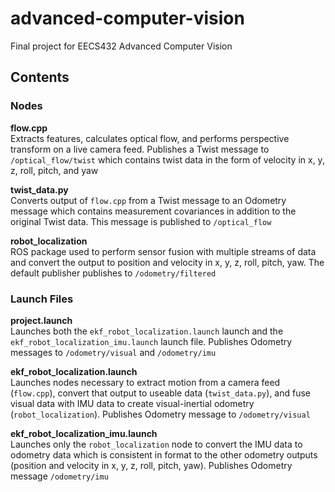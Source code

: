 # advanced-computer-vision
Final project for EECS432 Advanced Computer Vision

## Contents

### Nodes  
**flow.cpp**  
Extracts features, calculates optical flow, and performs perspective transform on a live camera feed. Publishes a Twist message to `/optical_flow/twist` which contains twist data in the form of velocity in x, y, z, roll, pitch, and yaw

**twist_data.py**  
Converts output of `flow.cpp` from a Twist message to an Odometry message which contains measurement covariances in addition to the original Twist data. This message is published to `/optical_flow`  

**robot_localization**  
ROS package used to perform sensor fusion with multiple streams of data and convert the output to position and velocity in x, y, z, roll, pitch, yaw. The default publisher publishes to `/odometry/filtered`

### Launch Files  
**project.launch**  
Launches both the `ekf_robot_localization.launch` launch and the `ekf_robot_localization_imu.launch` launch file. Publishes Odometry messages to `/odometry/visual` and `/odometry/imu`

**ekf_robot_localization.launch**  
Launches nodes necessary to extract motion from a camera feed (`flow.cpp`), convert that output to useable data (`twist_data.py`), and fuse visual data with IMU data to create visual-inertial odometry (`robot_localization`). Publishes Odometry message to `/odometry/visual`

**ekf_robot_localization_imu.launch**  
Launches only the `robot_localization` node to convert the IMU data to odometry data which is consistent in format to the other odometry outputs (position and velocity in x, y, z, roll, pitch, yaw). Publishes Odometry message `/odometry/imu`
